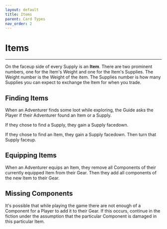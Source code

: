 ```yaml
---
layout: default
title: Items
parent: Card Types
nav_order: 2
---
```


# Items

---

On the faceup side of every Supply is an **Item**. There are two prominent numbers, one for the Item's Weight and one for the Item's Supplies. The Weight number is the Weight of the item. The Supplies number is how many Supplies you can expect to exchange the Item for when you trade. 

## Finding Items 

When an Adventurer finds some loot while exploring, the Guide asks the Player if their Adventurer found an Item or a Supply.

If they chose to find a Supply, they gain a Supply facedown. 

If they chose to find an Item, they gain a Supply facedown. Then turn that Supply faceup.

## Equipping Items

When an Adventurer equips an Item, they remove all Components of their currently equipped Item from their Gear. Then they add all components of the new Item to their Gear. 

## Missing Components

It's possible that while playing the game there are not enough of a Component for a Player to add it to their Gear. If this occurs, continue in the fiction under the assumption that the particular Component is damaged in this particular Item. 